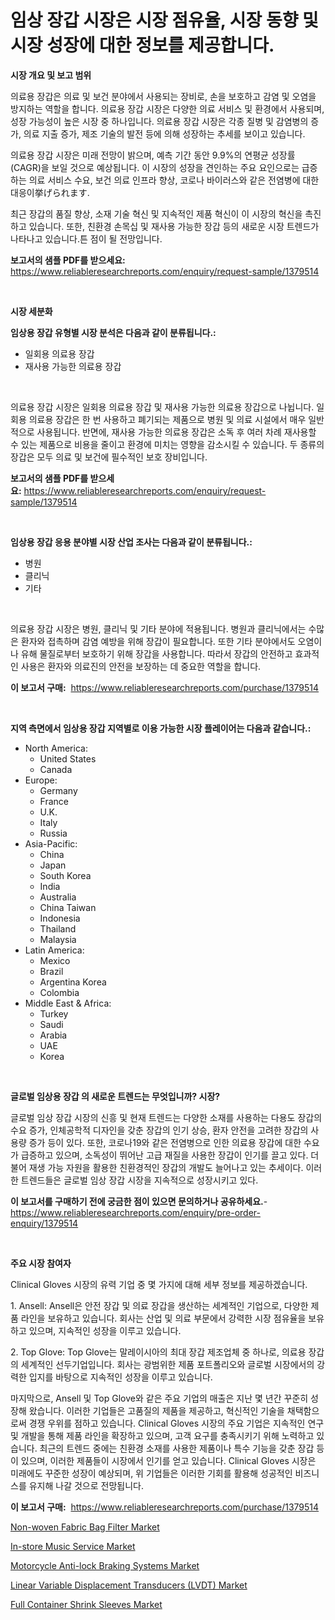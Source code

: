 <p><h1>임상 장갑 시장은 시장 점유율, 시장 동향 및 시장 성장에 대한 정보를 제공합니다.</h1></p><p><strong>시장 개요 및 보고 범위</strong></p>
<p><p>의료용 장갑은 의료 및 보건 분야에서 사용되는 장비로, 손을 보호하고 감염 및 오염을 방지하는 역할을 합니다. 의료용 장갑 시장은 다양한 의료 서비스 및 환경에서 사용되며, 성장 가능성이 높은 시장 중 하나입니다. 의료용 장갑 시장은 각종 질병 및 감염병의 증가, 의료 지출 증가, 제조 기술의 발전 등에 의해 성장하는 추세를 보이고 있습니다.</p><p>의료용 장갑 시장은 미래 전망이 밝으며, 예측 기간 동안 9.9%의 연평균 성장률(CAGR)을 보일 것으로 예상됩니다. 이 시장의 성장을 견인하는 주요 요인으로는 급증하는 의료 서비스 수요, 보건 의료 인프라 향상, 코로나 바이러스와 같은 전염병에 대한 대응이挙げられます.</p><p>최근 장갑의 품질 향상, 소재 기술 혁신 및 지속적인 제품 혁신이 이 시장의 혁신을 촉진하고 있습니다. 또한, 친환경 손목십 및 재사용 가능한 장갑 등의 새로운 시장 트렌드가 나타나고 있습니다.튼 점이 될 전망입니다.</p></p>
<p><strong>보고서의 샘플 PDF를 받으세요:</strong> <a href="https://www.reliableresearchreports.com/enquiry/request-sample/1379514">https://www.reliableresearchreports.com/enquiry/request-sample/1379514</a></p>
<p>&nbsp;</p>
<p><strong>시장 세분화</strong></p>
<p><strong>임상용 장갑 유형별 시장 분석은 다음과 같이 분류됩니다.:</strong></p>
<p><ul><li>일회용 의료용 장갑</li><li>재사용 가능한 의료용 장갑</li></ul></p>
<p>&nbsp;</p>
<p><p>의료용 장갑 시장은 일회용 의료용 장갑 및 재사용 가능한 의료용 장갑으로 나뉩니다. 일회용 의료용 장갑은 한 번 사용하고 폐기되는 제품으로 병원 및 의료 시설에서 매우 일반적으로 사용됩니다. 반면에, 재사용 가능한 의료용 장갑은 소독 후 여러 차례 재사용할 수 있는 제품으로 비용을 줄이고 환경에 미치는 영향을 감소시킬 수 있습니다. 두 종류의 장갑은 모두 의료 및 보건에 필수적인 보호 장비입니다.</p></p>
<p><strong>보고서의 샘플 PDF를 받으세요:</strong>&nbsp;<a href="https://www.reliableresearchreports.com/enquiry/request-sample/1379514">https://www.reliableresearchreports.com/enquiry/request-sample/1379514</a></p>
<p>&nbsp;</p>
<p><strong> 임상용 장갑 응용 분야별 시장 산업 조사는 다음과 같이 분류됩니다.:</strong></p>
<p><ul><li>병원</li><li>클리닉</li><li>기타</li></ul></p>
<p>&nbsp;</p>
<p><p>의료용 장갑 시장은 병원, 클리닉 및 기타 분야에 적용됩니다. 병원과 클리닉에서는 수많은 환자와 접촉하며 감염 예방을 위해 장갑이 필요합니다. 또한 기타 분야에서도 오염이나 유해 물질로부터 보호하기 위해 장갑을 사용합니다. 따라서 장갑의 안전하고 효과적인 사용은 환자와 의료진의 안전을 보장하는 데 중요한 역할을 합니다.</p></p>
<p><strong>이 보고서 구매:</strong>&nbsp; <a href="https://www.reliableresearchreports.com/purchase/1379514">https://www.reliableresearchreports.com/purchase/1379514</a></p>
<p>&nbsp;</p>
<p><strong>지역 측면에서 임상용 장갑 지역별로 이용 가능한 시장 플레이어는 다음과 같습니다.:</strong></p>
<p><ul>
    <li>
        North America:
        <ul>
            <li>United States</li>
            <li>Canada</li>
        </ul>
    </li>
    <li>
        Europe:
        <ul>
            <li>Germany</li>
            <li>France</li>
            <li>U.K.</li>
            <li>Italy</li>
            <li>Russia</li>
        </ul>
    </li>
    <li>
        Asia-Pacific:
        <ul>
            <li>China</li>
            <li>Japan</li>
            <li>South Korea</li>
            <li>India</li>
            <li>Australia</li>
            <li>China Taiwan</li>
            <li>Indonesia</li>
            <li>Thailand</li>
            <li>Malaysia</li>
        </ul>
    </li>
    <li>
        Latin America:
        <ul>
            <li>Mexico</li>
            <li>Brazil</li>
            <li>Argentina Korea</li>
            <li>Colombia</li>
        </ul>
    </li>
    <li>
        Middle East & Africa:
        <ul>
            <li>Turkey</li>
            <li>Saudi</li>
            <li>Arabia</li>
            <li>UAE</li>
            <li>Korea</li>
        </ul>
    </li>
    </ul></p>
<p>&nbsp;</p>
<p><strong>글로벌 임상용 장갑 의 새로운 트렌드는 무엇입니까? 시장?</strong></p>
<p><p>글로벌 임상 장갑 시장의 신흥 및 현재 트렌드는 다양한 소재를 사용하는 다용도 장갑의 수요 증가, 인체공학적 디자인을 갖춘 장갑의 인기 상승, 환자 안전을 고려한 장갑의 사용량 증가 등이 있다. 또한, 코로나19와 같은 전염병으로 인한 의료용 장갑에 대한 수요가 급증하고 있으며, 소독성이 뛰어난 고급 재질을 사용한 장갑이 인기를 끌고 있다. 더불어 재생 가능 자원을 활용한 친환경적인 장갑의 개발도 늘어나고 있는 추세이다. 이러한 트렌드들은 글로벌 임상 장갑 시장을 지속적으로 성장시키고 있다.</p></p>
<p><strong>이 보고서를 구매하기 전에 궁금한 점이 있으면 문의하거나 공유하세요.</strong>- <a href="https://www.reliableresearchreports.com/enquiry/pre-order-enquiry/1379514">https://www.reliableresearchreports.com/enquiry/pre-order-enquiry/1379514</a></p>
<p>&nbsp;</p>
<p><strong>주요 시장 참여자</strong></p>
<p><p>Clinical Gloves 시장의 유력 기업 중 몇 가지에 대해 세부 정보를 제공하겠습니다. </p><p>1. Ansell: Ansell은 안전 장갑 및 의료 장갑을 생산하는 세계적인 기업으로, 다양한 제품 라인을 보유하고 있습니다. 회사는 산업 및 의료 부문에서 강력한 시장 점유율을 보유하고 있으며, 지속적인 성장을 이루고 있습니다.</p><p>2. Top Glove: Top Glove는 말레이시아의 최대 장갑 제조업체 중 하나로, 의료용 장갑의 세계적인 선두기업입니다. 회사는 광범위한 제품 포트폴리오와 글로벌 시장에서의 강력한 입지를 바탕으로 지속적인 성장을 이루고 있습니다.</p><p>마지막으로, Ansell 및 Top Glove와 같은 주요 기업의 매출은 지난 몇 년간 꾸준히 성장해 왔습니다. 이러한 기업들은 고품질의 제품을 제공하고, 혁신적인 기술을 채택함으로써 경쟁 우위를 점하고 있습니다. Clinical Gloves 시장의 주요 기업은 지속적인 연구 및 개발을 통해 제품 라인을 확장하고 있으며, 고객 요구를 충족시키기 위해 노력하고 있습니다. 최근의 트렌드 중에는 친환경 소재를 사용한 제품이나 특수 기능을 갖춘 장갑 등이 있으며, 이러한 제품들이 시장에서 인기를 얻고 있습니다. Clinical Gloves 시장은 미래에도 꾸준한 성장이 예상되며, 위 기업들은 이러한 기회를 활용해 성공적인 비즈니스를 유지해 나갈 것으로 전망됩니다.</p></p>
<p><strong>이 보고서 구매:</strong>&nbsp;&nbsp;<a href="https://www.reliableresearchreports.com/purchase/1379514">https://www.reliableresearchreports.com/purchase/1379514</a></p>
<p><p><a href="https://sore-arch-6db.notion.site/Non-woven-Fabric-Bag-Filter-Market-Size-and-Growth-Market-Segmentation-Regional-and-Country-Breakd-c02a091c09bc4bc8ab1507cea8b4be1d">Non-woven Fabric Bag Filter Market</a></p><p><a href="https://github.com/CliffMedina6/Market-Research-Report-List-3/blob/main/in-store-music-service-market.md">In-store Music Service Market</a></p><p><a href="https://view.publitas.com/reportprime-1/motorcycle-anti-lock-braking-systems-market-analysis-examines-its-scope-on-growth-opportunities-and-forecasted-trends-spanning-from-2024-to-2031/">Motorcycle Anti-lock Braking Systems Market</a></p><p><a href="https://view.publitas.com/reportprime-1/linear-variable-displacement-transducers-lvdt-market-size-reflecting-a-forecast-till-2031-market-by-type-by-application-and-by-geography/">Linear Variable Displacement Transducers (LVDT) Market</a></p><p><a href="https://confirmed-shield-e13.notion.site/Full-Container-Shrink-Sleeves-Market-Growth-Market-Trends-COVID-19-Impact-and-Forecasts-for-perio-4f43fcc49bed4647a69a197e523b7252">Full Container Shrink Sleeves Market</a></p></p>
